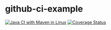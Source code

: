 # github-ci-example
[![Java CI with Maven in Linux](https://github.com/BernabeiPietro/github-ci-example/actions/workflows/pll-pr-ubuntu.yml/badge.svg)](https://github.com/BernabeiPietro/github-ci-example/actions/workflows/pll-pr-ubuntu.yml)
[![Coverage Status](https://coveralls.io/repos/github/BernabeiPietro/github-ci-example/badge.svg)](https://coveralls.io/github/BernabeiPietro/github-ci-example)
